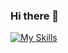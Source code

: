 ### Hi there 👋




[![My Skills](https://skillicons.dev/icons?i=java,spring,sql,git,intelij,maven,json,JUnit,hibernate,html,js,angular,docker)](https://skillicons.dev)
<!--
**PolekM/PolekM** is a ✨ _special_ ✨ repository because its `README.md` (this file) appears on your GitHub profile.

Here are some ideas to get you started:

- 🔭 I’m currently working on ...
- 🌱 I’m currently learning ...
- 👯 I’m looking to collaborate on ...
- 🤔 I’m looking for help with ...
- 💬 Ask me about ...
- 📫 How to reach me: ...
- 😄 Pronouns: ...
- ⚡ Fun fact: ...
-->
